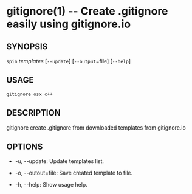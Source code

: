 gitignore(1) -- Create .gitignore easily using gitignore.io
============================================

## SYNOPSIS

`spin` *templates* [`--update`] [`--output`=file] [`--help`]

## USAGE

```fish
gitignore osx c++
```

## DESCRIPTION

gitignore create .gitignore from downloaded templates from gitignore.io

## OPTIONS

* -u, --update:
    Update templates list.

* -o, --outout=file:
    Save created template to file.

* -h, --help:
    Show usage help.
